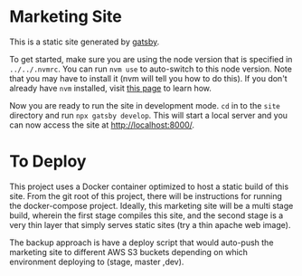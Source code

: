 # Marketing Site

This is a static site generated by [gatsby](https://www.gatsbyjs.org/).

To get started, make sure you are using the node version that is specified in
`../../.nvmrc`. You can run `nvm use` to auto-switch to this node version. Note
that you may have to install it (nvm will tell you how to do this). If you don't
already have `nvm` installed, visit [this page](https://github.com/nvm-sh/nvm#installing-and-updating)
to learn how.

Now you are ready to run the site in development mode. `cd` in to the `site`
directory and run `npx gatsby develop`. This will start a local server and
you can now access the site at [http://localhost:8000/](http://localhost:8000/).

# To Deploy

This project uses a Docker container optimized to host a static build of this
site. From the git root of this project, there will be instructions for running
the docker-compose project. Ideally, this marketing site will be a multi stage
build, wherein the first stage compiles this site, and the second stage is a
very thin layer that simply serves static sites (try a thin apache web image).

The backup approach is have a deploy script that would auto-push the marketing
site to different AWS S3 buckets depending on which environment deploying to
(stage, master ,dev).
